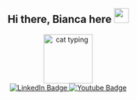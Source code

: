<h2 align="center">
  Hi there, Bianca here
  <img src="https://media.giphy.com/media/hvRJCLFzcasrR4ia7z/giphy.gif" width="30px"/>
</h2>


<div id="header" align="center">
  <img src="https://media.giphy.com/media/hiJ9ypGI5tIKdwKoK2/giphy.gif" alt="cat typing" width="100"/>
</div>

<div id="badges" align="center">
  <a href="https://www.linkedin.com/in/bianca-oura-a77440238/">
    <img src="https://img.shields.io/badge/LinkedIn-blue?logo=linkedin&logoColor=white" alt="LinkedIn Badge"/>
  </a>
  <a href="mailto:biancaoura@gmail.com">
    <img src="https://img.shields.io/badge/-Gmail-%23333?logo=gmail&logoColor=white" alt="Youtube Badge"/>
  </a>
</div>
